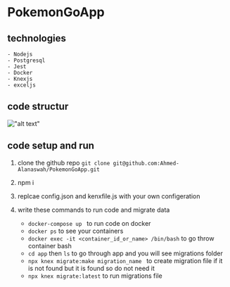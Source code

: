 # PokemonGoApp

## technologies

    - Nodejs
    - Postgresql
    - Jest
    - Docker
    - Knexjs
    - exceljs

## code structur

!["alt text"]("file:///C:\Users\Admin\Pictures\Screenshots\Screenshot.png")

## code setup and run

1.  clone the github repo `git clone git@github.com:Ahmed-Alanaswah/PokemonGoApp.git`
2.  npm i
3.  replcae config.json and kenxfile.js with your own configeration
4.  write these commands to run code and migrate data

    - `docker-compose up ` to run code on docker
    - `docker ps` to see your containers
    - `docker exec -it <container_id_or_name> /bin/bash` to go throw container bash
    - `cd app` then `ls` to go through app and you will see migrations folder
    - `npx knex migrate:make migration_name ` to create migration file if it is not found but it is found so do not need it
    - `npx knex migrate:latest` to run migrations file
